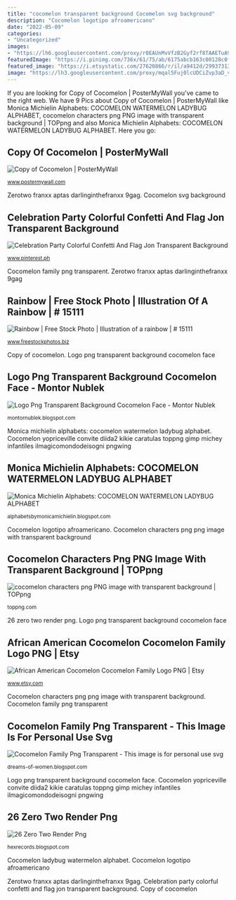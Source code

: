 ```yaml
---
title: "cocomelon transparent background Cocomelon svg background"
description: "Cocomelon logotipo afroamericano"
date: "2022-05-09"
categories:
- "Uncategorized"
images:
- "https://lh6.googleusercontent.com/proxy/r0EAUnMvVfzB2Gyf2rf8TAAETuA9eYChbUOrpZvs99CBPMMe0rtt4Q3LQPDj-JZYqJiTwtY4J0Cxh55KNLHo5bZZztT-W5zdsn5a_mif_z6v9wRPu9wRG7mcys2PwAfK=w1200-h630-p-k-no-nu"
featuredImage: "https://i.pinimg.com/736x/61/75/ab/6175abcb163c00128c0fa3ef650de7ab.jpg"
featured_image: "https://i.etsystatic.com/27620866/r/il/a9412d/2993731355/il_fullxfull.2993731355_4trt.jpg"
image: "https://lh3.googleusercontent.com/proxy/mqal5Fuj0lcUDCiZvp3aD_vnFOpQG4ryiO-ccAw_4LOIORFLXF6Hi4AL4qWlaSWkcsnAwQGFFYCxASLJLrO1B3lfNlhRNSmpOJXvTXbl_Ds0J9mjCRDLotFKZqhjgUHItEiw-M4ETlAP2xG8ecclcv5YELkZnpXJNW717h8pZW_8PkI33guXOUbSjwWwR4xBhXMGF0LPWmwAm0OBEOmHDYkEGzoVyp3o-eJTBL_qwx0Kq3jh=w1200-h630-p-k-no-nu"
---
```


If you are looking for Copy of Cocomelon | PosterMyWall you've came to the right web. We have 9 Pics about Copy of Cocomelon | PosterMyWall like Monica Michielin Alphabets: COCOMELON WATERMELON LADYBUG ALPHABET, cocomelon characters png PNG image with transparent background | TOPpng and also Monica Michielin Alphabets: COCOMELON WATERMELON LADYBUG ALPHABET. Here you go:

## Copy Of Cocomelon | PosterMyWall

![Copy of Cocomelon | PosterMyWall](https://d1csarkz8obe9u.cloudfront.net/posterpreviews/cocomelon-design-template-6a5b3e66cab6548c1e6ae7871e266821_screen.jpg?ts=1601704994 "Cocomelon characters png png image with transparent background")

<small>www.postermywall.com</small>

Zerotwo franxx aptas darlinginthefranxx 9gag. Cocomelon svg background

## Celebration Party Colorful Confetti And Flag Jon Transparent Background

![Celebration Party Colorful Confetti And Flag Jon Transparent Background](https://i.pinimg.com/736x/61/75/ab/6175abcb163c00128c0fa3ef650de7ab.jpg "Copy of cocomelon")

<small>www.pinterest.ph</small>

Cocomelon family png transparent. Zerotwo franxx aptas darlinginthefranxx 9gag

## Rainbow | Free Stock Photo | Illustration Of A Rainbow | # 15111

![Rainbow | Free Stock Photo | Illustration of a rainbow | # 15111](http://res.freestockphotos.biz/pictures/15/15111-illustration-of-a-rainbow-pv.png "Cocomelon svg background")

<small>www.freestockphotos.biz</small>

Copy of cocomelon. Logo png transparent background cocomelon face

## Logo Png Transparent Background Cocomelon Face - Montor Nublek

![Logo Png Transparent Background Cocomelon Face - Montor Nublek](https://lh6.googleusercontent.com/proxy/r0EAUnMvVfzB2Gyf2rf8TAAETuA9eYChbUOrpZvs99CBPMMe0rtt4Q3LQPDj-JZYqJiTwtY4J0Cxh55KNLHo5bZZztT-W5zdsn5a_mif_z6v9wRPu9wRG7mcys2PwAfK=w1200-h630-p-k-no-nu "Cocomelon ladybug watermelon alphabet")

<small>montornublek.blogspot.com</small>

Monica michielin alphabets: cocomelon watermelon ladybug alphabet. Cocomelon yopriceville convite diida2 kikie caratulas toppng gimp michey infantiles ilmagicomondodeisogni pngwing

## Monica Michielin Alphabets: COCOMELON WATERMELON LADYBUG ALPHABET

![Monica Michielin Alphabets: COCOMELON WATERMELON LADYBUG ALPHABET](https://1.bp.blogspot.com/-vw2JnvoiiLs/YB78DEzkaQI/AAAAAAADF5Y/wW3xgLLsXrk9CSusoSod8st181fEt94pwCLcBGAsYHQ/s900/icon-ladybug-watermelon-cocomelon-10.png "Cocomelon family png transparent")

<small>alphabetsbymonicamichielin.blogspot.com</small>

Cocomelon logotipo afroamericano. Cocomelon characters png png image with transparent background

## Cocomelon Characters Png PNG Image With Transparent Background | TOPpng

![cocomelon characters png PNG image with transparent background | TOPpng](https://toppng.com/uploads/thumbnail/purple-png-kids-photo-frame-with-with-disney-characters-11547587998gt9cjfwwgj.png "Logo png transparent background cocomelon face")

<small>toppng.com</small>

26 zero two render png. Logo png transparent background cocomelon face

## African American Cocomelon Cocomelon Family Logo PNG | Etsy

![African American Cocomelon Cocomelon Family Logo PNG | Etsy](https://i.etsystatic.com/27620866/r/il/a9412d/2993731355/il_fullxfull.2993731355_4trt.jpg "Rainbow illustration")

<small>www.etsy.com</small>

Cocomelon characters png png image with transparent background. Cocomelon family png transparent

## Cocomelon Family Png Transparent - This Image Is For Personal Use Svg

![Cocomelon Family Png Transparent - This image is for personal use svg](https://lh3.googleusercontent.com/proxy/mqal5Fuj0lcUDCiZvp3aD_vnFOpQG4ryiO-ccAw_4LOIORFLXF6Hi4AL4qWlaSWkcsnAwQGFFYCxASLJLrO1B3lfNlhRNSmpOJXvTXbl_Ds0J9mjCRDLotFKZqhjgUHItEiw-M4ETlAP2xG8ecclcv5YELkZnpXJNW717h8pZW_8PkI33guXOUbSjwWwR4xBhXMGF0LPWmwAm0OBEOmHDYkEGzoVyp3o-eJTBL_qwx0Kq3jh=w1200-h630-p-k-no-nu "Logo png transparent background cocomelon face")

<small>dreams-of-women.blogspot.com</small>

Logo png transparent background cocomelon face. Cocomelon yopriceville convite diida2 kikie caratulas toppng gimp michey infantiles ilmagicomondodeisogni pngwing

## 26 Zero Two Render Png

![26 Zero Two Render Png](https://i.redd.it/sp77m08mhs611.png "Logo png transparent background cocomelon face")

<small>hexrecords.blogspot.com</small>

Cocomelon ladybug watermelon alphabet. Cocomelon logotipo afroamericano

Zerotwo franxx aptas darlinginthefranxx 9gag. Celebration party colorful confetti and flag jon transparent background. Copy of cocomelon
